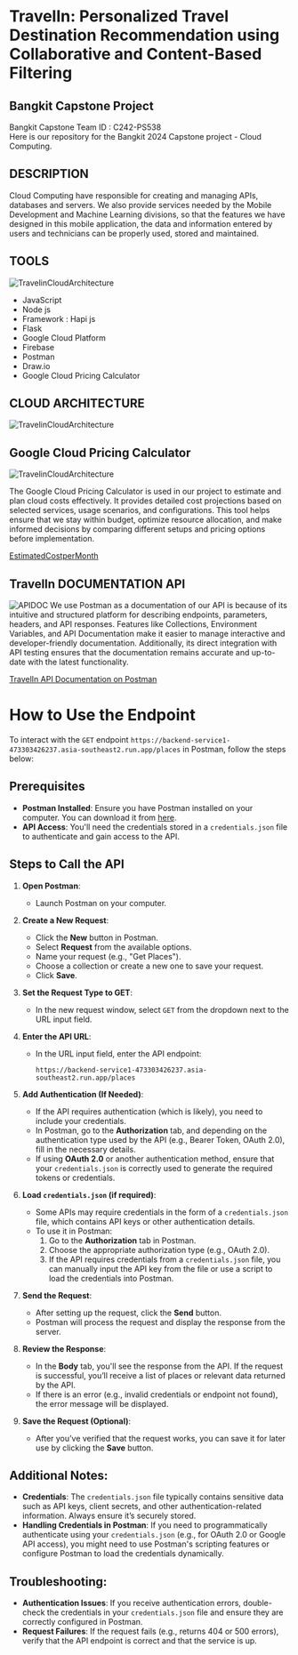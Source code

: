 # TravelIn: Personalized Travel Destination Recommendation using Collaborative and Content-Based Filtering
## Bangkit Capstone Project

Bangkit Capstone Team ID : C242-PS538	 <br>
Here is our repository for the Bangkit 2024 Capstone project - Cloud Computing.

## DESCRIPTION
Cloud Computing have responsible for creating and managing APIs, databases and servers. We also provide services needed by the Mobile Development and Machine Learning divisions, so that the features we have designed in this mobile application, the data and information entered by users and technicians can be properly used, stored and maintained.


## TOOLS
![TravelinCloudArchitecture](https://github.com/Capstone-Bangkit-C242-PS538/TravelIn-Bangkit/blob/Cloud_Computing/Architecture/Tech%20Logo.png)

- JavaScript
- Node js
- Framework : Hapi js
- Flask
- Google Cloud Platform
- Firebase
- Postman
- Draw.io
- Google Cloud Pricing Calculator

## CLOUD ARCHITECTURE
![TravelinCloudArchitecture](https://github.com/Capstone-Bangkit-C242-PS538/TravelIn-Bangkit/blob/Cloud_Computing/Architecture/Travelin-Architecture.jpg)

## Google Cloud Pricing Calculator
![TravelinCloudArchitecture](https://github.com/Capstone-Bangkit-C242-PS538/TravelIn-Bangkit/blob/Cloud_Computing/Architecture/pricing.png)

The Google Cloud Pricing Calculator is used in our project to estimate and plan cloud costs effectively. It provides detailed cost projections based on selected services, usage scenarios, and configurations. This tool helps ensure that we stay within budget, optimize resource allocation, and make informed decisions by comparing different setups and pricing options before implementation.

[EstimatedCostperMonth](https://github.com/Capstone-Bangkit-C242-PS538/TravelIn-Bangkit/blob/Cloud_Computing/Architecture/cost-est.jpg)



## TravelIn DOCUMENTATION API
![APIDOC](https://github.com/Capstone-Bangkit-C242-PS538/TravelIn-Bangkit/blob/Cloud_Computing/Architecture/Postman-logo-orange-2021_1155x.png)
We use Postman as a documentation of our API is because of its intuitive and structured platform for describing endpoints, parameters, headers, and API responses. Features like Collections, Environment Variables, and API Documentation make it easier to manage interactive and developer-friendly documentation. Additionally, its direct integration with API testing ensures that the documentation remains accurate and up-to-date with the latest functionality.

[TravelIn API Documentation on Postman](https://documenter.getpostman.com/view/39612721/2sAYBXAAAY)


# How to Use the Endpoint

To interact with the `GET` endpoint `https://backend-service1-473303426237.asia-southeast2.run.app/places` in Postman, follow the steps below:

## Prerequisites

- **Postman Installed**: Ensure you have Postman installed on your computer. You can download it from [here](https://www.postman.com/downloads/).
- **API Access**: You'll need the credentials stored in a `credentials.json` file to authenticate and gain access to the API.

## Steps to Call the API

1. **Open Postman**:
   - Launch Postman on your computer.

2. **Create a New Request**:
   - Click the **New** button in Postman.
   - Select **Request** from the available options.
   - Name your request (e.g., "Get Places").
   - Choose a collection or create a new one to save your request.
   - Click **Save**.

3. **Set the Request Type to GET**:
   - In the new request window, select `GET` from the dropdown next to the URL input field.

4. **Enter the API URL**:
   - In the URL input field, enter the API endpoint: 
     ```
     https://backend-service1-473303426237.asia-southeast2.run.app/places
     ```

5. **Add Authentication (If Needed)**:
   - If the API requires authentication (which is likely), you need to include your credentials.
   - In Postman, go to the **Authorization** tab, and depending on the authentication type used by the API (e.g., Bearer Token, OAuth 2.0), fill in the necessary details.
   - If using **OAuth 2.0** or another authentication method, ensure that your `credentials.json` is correctly used to generate the required tokens or credentials.

6. **Load `credentials.json` (if required)**:
   - Some APIs may require credentials in the form of a `credentials.json` file, which contains API keys or other authentication details.
   - To use it in Postman:
     1. Go to the **Authorization** tab in Postman.
     2. Choose the appropriate authorization type (e.g., OAuth 2.0).
     3. If the API requires credentials from a `credentials.json` file, you can manually input the API key from the file or use a script to load the credentials into Postman.

7. **Send the Request**:
   - After setting up the request, click the **Send** button.
   - Postman will process the request and display the response from the server.

8. **Review the Response**:
   - In the **Body** tab, you'll see the response from the API. If the request is successful, you’ll receive a list of places or relevant data returned by the API.
   - If there is an error (e.g., invalid credentials or endpoint not found), the error message will be displayed.

9. **Save the Request (Optional)**:
   - After you’ve verified that the request works, you can save it for later use by clicking the **Save** button.

## Additional Notes:

- **Credentials**: The `credentials.json` file typically contains sensitive data such as API keys, client secrets, and other authentication-related information. Always ensure it’s securely stored.
- **Handling Credentials in Postman**: If you need to programmatically authenticate using your `credentials.json` (e.g., for OAuth 2.0 or Google API access), you might need to use Postman's scripting features or configure Postman to load the credentials dynamically.

## Troubleshooting:

- **Authentication Issues**: If you receive authentication errors, double-check the credentials in your `credentials.json` file and ensure they are correctly configured in Postman.
- **Request Failures**: If the request fails (e.g., returns 404 or 500 errors), verify that the API endpoint is correct and that the service is up.







